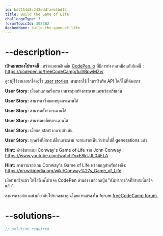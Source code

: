 ```yaml
---
id: bd7154d8c242eddfaeb5bd13
title: Build the Game of Life
challengeType: 3
forumTopicId: 302362
dashedName: build-the-game-of-life
---
```


# --description--

**เป้าหมายของโปรเจคนี้ :** สร้างแอพพลิเคชั่น [CodePen.io](https://codepen.io) ที่มีการทำงานเหมือนกับลิงค์นี้ : <https://codepen.io/freeCodeCamp/full/BpwMZv/>.

ดูว่าผู้ใช้งานอยากได้อะไร [user stories](https://en.wikipedia.org/wiki/User_story). สามารถใช้ ไลบรารีหรือ API ใดก็ได้ที่ต้องการ

**User Story:** เมื่อเล่นเกมครั้งแรก เกมจะสุ่มสร้างกระดานและพร้อมเริ่มเล่น

**User Story:** สามารถ เริ่มและหยุดกระดานได้

**User Story:** สามารถตั้งค่ากระดานได้

**User Story:** สามารถเคลียร์กระดานได้

**User Story:** เมื่อกด start เกมจะเข้าเล่น

**User Story:** ทุกครั้งที่มีการเปลี่ยนกระดาน จะสามารถเห็นว่าผ่านไปกี่ generations แล้ว

**Hint:** คำอธิบายเกม Conway's Game of Life จาก John Conway : <https://www.youtube.com/watch?v=E8kUJL04ELA>

**Hint:** ภาพรวมของเกม Conway's Game of Life พร้อมกฎสำหรับอ้างอิง: <https://en.wikipedia.org/wiki/Conway%27s_Game_of_Life>

เมื่อทำเสร็จแล้ว ให้ใส่ลิงค์โปรเจค CodePen ด้านล่าง แล้วกดปุุ่ม "ฉันทำภารกิจที่ท้าทายนี้เสร็จแล้ว"

สามารถขอคำแนะนำเกี่ยวกับโปรเจคของคุณโดยการแชร์ลงใน forum [freeCodeCamp forum](https://forum.freecodecamp.org/c/project-feedback/409).

# --solutions--

```js
// solution required
```

